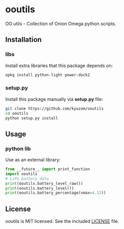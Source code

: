 # ooutils

OO utils - Collection of Onion Omega python scripts.

## Installation

### libs

Install extra libraries that this package depends on:
``` sh
opkg install python-light power-dock2
```

### setup.py

Install this package manually via **setup.py** file:
``` sh
git clone https://github.com/kyuzom/ooutils
cd ooutils
python setup.py install
```

## Usage

### python lib

Use as an external library:
``` python
from __future__ import print_function
import ooutils
# LiPo battery data
print(ooutils.battery_level_raw())
print(ooutils.battery_level())
print(ooutils.battery_percentage(vmax=4.12))
```

## License

ooutils is MIT licensed. See the included [LICENSE](LICENSE) file.
